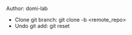 
Author: domi-lab

- Clone git branch: git clone -b <branch name> <remote_repo>
- Undo git add: git reset